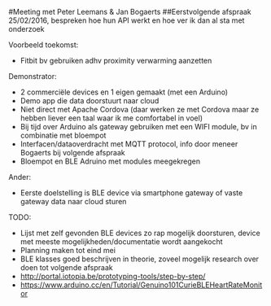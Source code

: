 #Meeting met Peter Leemans & Jan Bogaerts
##Eerstvolgende afspraak 25/02/2016, bespreken hoe hun API werkt en hoe ver ik dan al sta met onderzoek

Voorbeeld toekomst:
* Fitbit bv gebruiken adhv proximity verwarming aanzetten

Demonstrator:
* 2 commerciële devices en 1 eigen gemaakt (met een Arduino)
* Demo app die data doorstuurt naar cloud
* Niet direct met Apache Cordova (daar werken ze met Cordova maar ze hebben liever een taal waar ik me comfortabel in voel)
* Bij tijd over Arduino als gateway gebruiken met een WIFI module, bv in combinatie met bloempot
* Interfacen/dataoverdracht met MQTT protocol, info door meneer Bogaerts bij volgende afspraak
* Bloempot en BLE Adruino met modules meegekregen

Ander:
* Eerste doelstelling is BLE device via smartphone gateway of vaste gateway data naar cloud sturen

TODO:
* Lijst met zelf gevonden BLE devices zo rap mogelijk doorsturen, device met meeste mogelijkheden/documentatie wordt aangekocht
* Planning maken tot eind mei
* BLE klasses goed beschrijven in theorie, zoveel mogelijk research over doen tot volgende afspraak
* http://portal.iotopia.be/prototyping-tools/step-by-step/
* https://www.arduino.cc/en/Tutorial/Genuino101CurieBLEHeartRateMonitor